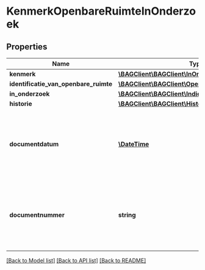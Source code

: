 # KenmerkOpenbareRuimteInOnderzoek

## Properties
Name | Type | Description | Notes
------------ | ------------- | ------------- | -------------
**kenmerk** | [**\BAGClient\BAGClient\InOnderzoekOpenbareRuimte**](InOnderzoekOpenbareRuimte.md) |  | 
**identificatie_van_openbare_ruimte** | [**\BAGClient\BAGClient\OpenbareRuimteIdentificatie**](OpenbareRuimteIdentificatie.md) |  | 
**in_onderzoek** | [**\BAGClient\BAGClient\Indicatie**](Indicatie.md) |  | 
**historie** | [**\BAGClient\BAGClient\HistorieInOnderzoek**](HistorieInOnderzoek.md) |  | 
**documentdatum** | [**\DateTime**](\DateTime.md) | De datum van het document waarin de grondslag van het onderzoek wordt vastgelegd. Dit wordt vastgelegd in het attribuut documentdatum. | 
**documentnummer** | **string** | Het nummer van het document waarin de grondslag van het onderzoek wordt vastgelegd. Dit wordt vastgelegd in het attribuut documentnummer. | 

[[Back to Model list]](../../README.md#documentation-for-models) [[Back to API list]](../../README.md#documentation-for-api-endpoints) [[Back to README]](../../README.md)


